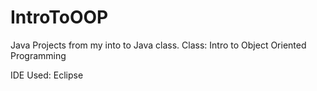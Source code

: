# IntroToOOP 
Java Projects from my into to Java class.
Class: Intro to Object Oriented Programming

IDE Used: Eclipse
